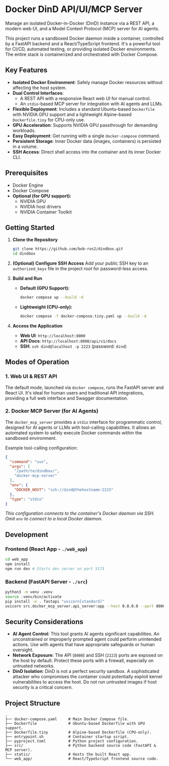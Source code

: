 # Docker DinD API/UI/MCP Server

Manage an isolated Docker-in-Docker (DinD) instance via a REST API, a modern web UI, and a Model Context Protocol (MCP) server for AI agents.

This project runs a sandboxed Docker daemon inside a container, controlled by a FastAPI backend and a React/TypeScript frontend. It's a powerful tool for CI/CD, automated testing, or providing isolated Docker environments. The entire stack is containerized and orchestrated with Docker Compose.

## Key Features

-   **Isolated Docker Environment**: Safely manage Docker resources without affecting the host system.
-   **Dual Control Interfaces**:
    -   A REST API with a responsive React web UI for manual control.
    -   An `stdio`-based MCP server for integration with AI agents and LLMs.
-   **Flexible Deployment**: Includes a standard Ubuntu-based `Dockerfile` with NVIDIA GPU support and a lightweight Alpine-based `Dockerfile.tiny` for CPU-only use.
-   **GPU Acceleration**: Supports NVIDIA GPU passthrough for demanding workloads.
-   **Easy Deployment**: Get running with a single `docker-compose` command.
-   **Persistent Storage**: Inner Docker data (images, containers) is persisted in a volume.
-   **SSH Access**: Direct shell access into the container and its inner Docker CLI.

## Prerequisites

-   Docker Engine
-   Docker Compose
-   **Optional (for GPU support):**
    -   NVIDIA GPU
    -   NVIDIA host drivers
    -   NVIDIA Container Toolkit

## Getting Started

1.  **Clone the Repository**
    ```bash
    git clone https://github.com/bob-ros2/dindbox.git
    cd dindbox
    ```

2.  **(Optional) Configure SSH Access**
    Add your public SSH key to an `authorized_keys` file in the project root for password-less access.

3.  **Build and Run**

    -   **Default (GPU Support):**
        ```bash
        docker compose up --build -d
        ```

    -   **Lightweight (CPU-only):**
        ```bash
        docker compose -f docker-compose.tiny.yaml up --build -d
        ```

4.  **Access the Application**
    -   **Web UI**: `http://localhost:8000`
    -   **API Docs**: `http://localhost:8000/api/v1/docs`
    -   **SSH**: `ssh dind@localhost -p 2223` (password: `dind`)

## Modes of Operation

### 1. Web UI & REST API

The default mode, launched via `docker compose`, runs the FastAPI server and React UI. It's ideal for human users and traditional API integrations, providing a full web interface and Swagger documentation.

### 2. Docker MCP Server (for AI Agents)

The `docker_mcp_server` provides a `stdio` interface for programmatic control, designed for AI agents or LLMs with tool-calling capabilities. It allows an automated system to safely execute Docker commands within the sandboxed environment.

Example tool-calling configuration:
```json
{
  "command": "uvx",
  "args": [
    "/path/to/dindbox/",
    "docker-mcp-server"
  ],
  "env": {
    "DOCKER_HOST": "ssh://dind@thehostname:2223"
  },
  "type": "stdio"
}
```
*This configuration connects to the container's Docker daemon via SSH. Omit `env` to connect to a local Docker daemon.*

## Development

### Frontend (React App - `./web_app`)

```bash
cd web_app
npm install
npm run dev # Starts dev server on port 5173
```

### Backend (FastAPI Server - `./src`)

```bash
python3 -m venv .venv
source .venv/bin/activate
pip install -e . fastapi "uvicorn[standard]"
uvicorn src.docker_mcp_server.api_server:app --host 0.0.0.0 --port 8000 --reload
```

## Security Considerations

-   **AI Agent Control**: This tool grants AI agents significant capabilities. An unconstrained or improperly prompted agent could perform unintended actions. Use with agents that have appropriate safeguards or human oversight.
-   **Network Exposure**: The API (`8000`) and SSH (`2223`) ports are exposed on the host by default. Protect these ports with a firewall, especially on untrusted networks.
-   **DinD Isolation**: DinD is not a perfect security sandbox. A sophisticated attacker who compromises the container could potentially exploit kernel vulnerabilities to access the host. Do not run untrusted images if host security is a critical concern.

## Project Structure

```
.
├── docker-compose.yaml     # Main Docker Compose file.
├── Dockerfile              # Ubuntu-based Dockerfile with GPU support.
├── Dockerfile.tiny         # Alpine-based Dockerfile (CPU-only).
├── entrypoint.sh           # Container startup script.
├── pyproject.toml          # Python project configuration.
├── src/                    # Python backend source code (FastAPI & MCP server).
├── static/                 # Hosts the built React app.
└── web_app/                # React/TypeScript frontend source code.
